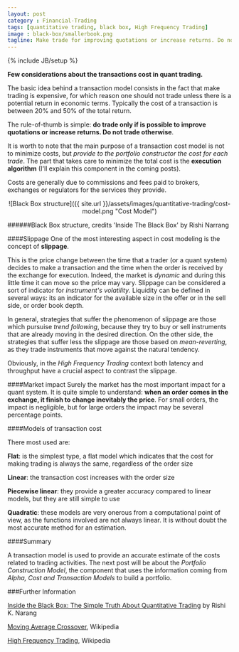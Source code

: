 ```yaml
---
layout: post
category : Financial-Trading
tags: [quantitative trading, black box, High Frequency Trading]
image : black-box/smallerbook.png
tagline: Make trade for improving quotations or increase returns. Do not trade otherwise.
---
```

{% include JB/setup %}

**Few considerations about the transactions cost in quant trading.**

<!--more-->

The basic idea behind a transaction model consists in the fact that make trading is expensive, for which reason one should not trade unless there is a potential return in economic terms. Typically the cost of a transaction is between 20% and 50% of the total return. 

The rule-of-thumb is simple: **do trade only if is possible to improve quotations or increase returns. Do not trade otherwise**. 

It is worth to note that the main purpose of a transaction cost model is not to minimize costs, but *provide to the portfolio constructor the cost for each trade*. The part that takes care to minimize the total cost is the **execution algorithm** (I'll explain this component in the coming posts). 

Costs are generally due to commissions and fees paid to brokers, exchanges or regulators for the services they provide. 
<!--summary-->

<div style="text-align:center" markdown="1">
![Black Box structure]({{ site.url }}/assets/images/quantitative-trading/cost-model.png "Cost Model")
</div>

######Black Box structure, credits 'Inside The Black Box' by Rishi Narrang

####Slippage
One of the most interesting aspect in cost modeling is the concept of **slippage**.

This is the price change between the time that a trader (or a quant system) decides to make a transaction and the time when the order is received by the exchange for execution. Indeed, the market is *dynamic* and during this little time it can move so the price may vary. Slippage can be considered a sort of indicator for *instrument's volatility*. Liquidity can be defined in several ways: its an indicator for the available size in the offer or in the sell side, or order book depth.

In general, strategies that suffer the phenomenon of slippage are those which pursuise *trend following*, because they try to buy or sell instruments that are already moving in the desired direction.
On the other side, the strategies that suffer less the slippage are those based on *mean-reverting*, as they trade instruments that move against the natural tendency.

Obviously, in the *High Frequency Trading* context both latency and throughput have a crucial aspect to contrast the slippage. 

####Market impact
Surely the market has the most important impact for a quant system. It is quite simple to understand: **when an order comes in the exchange, it finish to change inevitably the price**. For small orders, the impact is negligible, but for large orders the impact may be several percentage points. 

####Models of transaction cost 

There most used are:

**Flat**: is the simplest type, a flat model which indicates that the cost for making trading is always the same, regardless of the order size

**Linear**: the transaction cost increases with the order size 

**Piecewise linear**: they provide a greater accuracy compared to linear models, but they are still simple to use

**Quadratic**: these models are very onerous from a computational point of view, as the functions involved are not always linear. It is without doubt the most accurate method for an estimation.


####Summary

A transaction model is used to provide an accurate estimate of the costs related to trading activities. The next post will be about the *Portfolio Construction Model*, the component that uses the information coming from *Alpha, Cost and Transaction Models* to build a portfolio.

###Further Information

[Inside the Black Box: The Simple Truth About Quantitative Trading](http://www.amazon.com/Inside-Black-Box-Quantitative-Trading/dp/1480590061) by Rishi K. Narang

[Moving Average Crossover](http://en.wikipedia.org/wiki/Moving_average_crossover), Wikipedia

[High Frequency Trading](http://en.wikipedia.org/wiki/High-frequency_trading), Wikipedia



